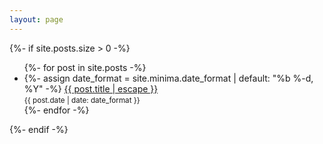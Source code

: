 ```yaml
---
layout: page
---
```

{%- if site.posts.size > 0 -%}
<div class="coluna">
  <ul class="lista">
      {%- for post in site.posts -%}
      <li>
          {%- assign date_format = site.minima.date_format | default: "%b %-d, %Y" -%}
          <a class="post-link" href="{{ post.url | relative_url }}">
              {{ post.title | escape }}
            </a>
          <br>
          <small>{{ post.date | date: date_format }}</small>
      </li>
      {%- endfor -%}
  </ul>
</div>
{%- endif -%}
